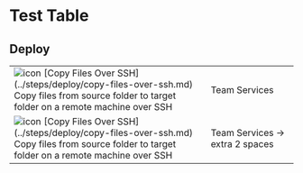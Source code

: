 # Test Table

## Deploy

<table>
  <tr>
    <td><img style="float:left;padding-right:5px" alt="icon" src="../steps/deploy/_img/ssh.png"/>
      [Copy Files Over SSH](../steps/deploy/copy-files-over-ssh.md)<br/>
      Copy files from source folder to target folder on a remote machine over SSH</td>
      <td>Team Services</td>
  </tr>
  <tr>
    <td><img style="float:left;padding-right:5px" alt="icon" src="../steps/deploy/_img/ssh.png"/>
      [Copy Files Over SSH](../steps/deploy/copy-files-over-ssh.md)<br/>
      Copy files from source folder to target folder on a remote machine over SSH</td>
      <td>Team Services -> extra 2 spaces</td>  
  </tr>
</table>
